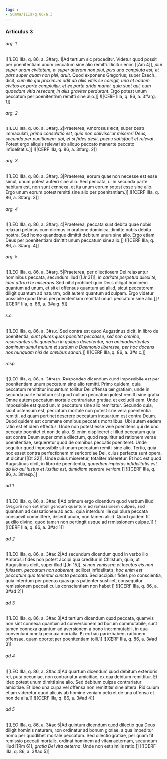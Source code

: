 ```yaml
---
tags : 
- Summa/IIIa/q.86/a.3
---
```


### Articulus 3

###### arg. 1
![[LEO IIIa, q. 86, a. 3#arg. 1|Ad tertium sic proceditur. Videtur quod possit per poenitentiam unum peccatum sine alio remitti. Dicitur enim [[Am 4]], *plui super unam civitatem, et super alteram non plui, pars una compluta est, et pars super quam non plui, aruit*. Quod exponens Gregorius, super Ezech., dicit, *cum ille qui proximum odit ab aliis vitiis se corrigit, una et eadem civitas ex parte compluitur, et ex parte arida manet, quia sunt qui, cum quaedam vitia resecant, in aliis graviter perdurant*. Ergo potest unum peccatum per poenitentiam remitti sine alio.]]
![[CERF IIIa, q. 86, a. 3#arg. 1]]

###### arg. 2
![[LEO IIIa, q. 86, a. 3#arg. 2|Praeterea, Ambrosius dicit, super beati immaculati, *prima consolatio est, quia non obliviscitur misereri Deus, secunda per punitionem, ubi, et si fides desit, poena satisfacit et relevat*. Potest ergo aliquis relevari ab aliquo peccato manente peccato infidelitatis.]]
![[CERF IIIa, q. 86, a. 3#arg. 2]]

###### arg. 3
![[LEO IIIa, q. 86, a. 3#arg. 3|Praeterea, eorum quae non necesse est esse simul, unum potest auferri sine alio. Sed peccata, ut in secunda parte habitum est, non sunt connexa, et ita unum eorum potest esse sine alio. Ergo unum eorum potest remitti sine alio per poenitentiam.]]
![[CERF IIIa, q. 86, a. 3#arg. 3]]

###### arg. 4
![[LEO IIIa, q. 86, a. 3#arg. 4|Praeterea, peccata sunt debita quae nobis relaxari petimus cum dicimus in oratione dominica, dimitte nobis debita nostra. Sed homo quandoque dimittit debitum unum sine alio. Ergo etiam Deus per poenitentiam dimittit unum peccatum sine alio.]]
![[CERF IIIa, q. 86, a. 3#arg. 4]]

###### arg. 5
![[LEO IIIa, q. 86, a. 3#arg. 5|Praeterea, per dilectionem Dei relaxantur hominibus peccata, secundum illud [[Jr 31]], *in caritate perpetua dilexi te, ideo attraxi te miserans*. Sed nihil prohibet quin Deus diligat hominem quantum ad unum, et sit ei offensus quantum ad aliud, sicut peccatorem diligit quantum ad naturam, odit autem quantum ad culpam. Ergo videtur possibile quod Deus per poenitentiam remittat unum peccatum sine alio.]]
![[CERF IIIa, q. 86, a. 3#arg. 5]]

###### s.c.
![[LEO IIIa, q. 86, a. 3#s.c.|Sed contra est quod Augustinus dicit, in libro de poenitentia, *sunt plures quos poenitet peccasse, sed non omnino, reservantes sibi quaedam in quibus delectentur, non animadvertentes dominum simul mutum et surdum a Daemonio liberasse, per hoc docens nos nunquam nisi de omnibus sanari*.]]
![[CERF IIIa, q. 86, a. 3#s.c.]]

###### resp.
![[LEO IIIa, q. 86, a. 3#resp.|Respondeo dicendum quod impossibile est per poenitentiam unum peccatum sine alio remitti. Primo quidem, quia peccatum remittitur inquantum tollitur Dei offensa per gratiam, unde in secunda parte habitum est quod nullum peccatum potest remitti sine gratia. Omne autem peccatum mortale contrariatur gratiae, et excludit eam. Unde impossibile est quod unum peccatum sine alio remittatur. Secundo quia, sicut ostensum est, peccatum mortale non potest sine vera poenitentia remitti, ad quam pertinet deserere peccatum inquantum est contra Deum. Quod quidem est commune omnibus peccatis mortalibus. Ubi autem eadem ratio est et idem effectus. Unde non potest esse vere poenitens qui de uno peccato poenitet et non de alio. Si enim displiceret ei illud peccatum quia est contra Deum super omnia dilectum, quod requiritur ad rationem verae poenitentiae, sequeretur quod de omnibus peccatis poeniteret. Unde sequitur quod impossibile sit unum peccatum remitti sine alio. Tertio, quia hoc esset contra perfectionem misericordiae Dei, cuius perfecta sunt opera, ut dicitur [[Dt 32]]. Unde cuius miseretur, totaliter miseretur. Et hoc est quod Augustinus dicit, in libro de poenitentia, *quaedam impietas infidelitatis est ab illo qui iustus et iustitia est, dimidiam sperare veniam*.]]
![[CERF IIIa, q. 86, a. 3#resp.]]

###### ad 1
![[LEO IIIa, q. 86, a. 3#ad 1|Ad primum ergo dicendum quod verbum illud Gregorii non est intelligendum quantum ad remissionem culpae, sed quantum ad cessationem ab actu, quia interdum ille qui plura peccata consuevit committere, deserit unum, non tamen aliud. Quod quidem fit auxilio divino, quod tamen non pertingit usque ad remissionem culpae.]]
![[CERF IIIa, q. 86, a. 3#ad 1]]

###### ad 2
![[LEO IIIa, q. 86, a. 3#ad 2|Ad secundum dicendum quod in verbo illo Ambrosii fides non potest accipi qua creditur in Christum, quia, ut Augustinus dicit, super illud [[Jn 15]], *si non venissem et locutus eis non fuissem, peccatum non haberent*, scilicet infidelitatis, *hoc enim est peccatum quo tenentur cuncta peccata*. Sed accipitur fides pro conscientia, quia interdum per poenas quas quis patienter sustinet, consequitur remissionem peccati cuius conscientiam non habet.]]
![[CERF IIIa, q. 86, a. 3#ad 2]]

###### ad 3
![[LEO IIIa, q. 86, a. 3#ad 3|Ad tertium dicendum quod peccata, quamvis non sint connexa quantum ad conversionem ad bonum commutabile, sunt tamen connexa quantum ad aversionem a bono incommutabili, in qua conveniunt omnia peccata mortalia. Et ex hac parte habent rationem offensae, quam oportet per poenitentiam tolli.]]
![[CERF IIIa, q. 86, a. 3#ad 3]]

###### ad 4
![[LEO IIIa, q. 86, a. 3#ad 4|Ad quartum dicendum quod debitum exterioris rei, puta pecuniae, non contrariatur amicitiae, ex qua debitum remittitur. Et ideo potest unum dimitti sine alio. Sed debitum culpae contrariatur amicitiae. Et ideo una culpa vel offensa non remittitur sine altera. Ridiculum etiam videretur quod aliquis ab homine veniam peteret de una offensa et non de alia.]]
![[CERF IIIa, q. 86, a. 3#ad 4]]

###### ad 5
![[LEO IIIa, q. 86, a. 3#ad 5|Ad quintum dicendum quod dilectio qua Deus diligit hominis naturam, non ordinatur ad bonum gloriae, a qua impeditur homo per quodlibet mortale peccatum. Sed dilectio gratiae, per quam fit remissio peccati mortalis, ordinat hominem ad vitam aeternam, secundum illud [[Rm 6]], *gratia Dei vita aeterna*. Unde non est similis ratio.]]
![[CERF IIIa, q. 86, a. 3#ad 5]]


